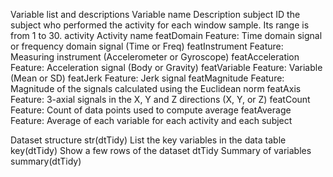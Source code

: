 Variable list and descriptions
Variable name 	Description
subject 	ID the subject who performed the activity for each window sample. Its range is from 1 to 30.
activity 	Activity name
featDomain 	Feature: Time domain signal or frequency domain signal (Time or Freq)
featInstrument 	Feature: Measuring instrument (Accelerometer or Gyroscope)
featAcceleration 	Feature: Acceleration signal (Body or Gravity)
featVariable 	Feature: Variable (Mean or SD)
featJerk 	Feature: Jerk signal
featMagnitude 	Feature: Magnitude of the signals calculated using the Euclidean norm
featAxis 	Feature: 3-axial signals in the X, Y and Z directions (X, Y, or Z)
featCount 	Feature: Count of data points used to compute average
featAverage 	Feature: Average of each variable for each activity and each subject

Dataset structure
str(dtTidy)
List the key variables in the data table
key(dtTidy)
Show a few rows of the dataset
dtTidy
Summary of variables
summary(dtTidy)